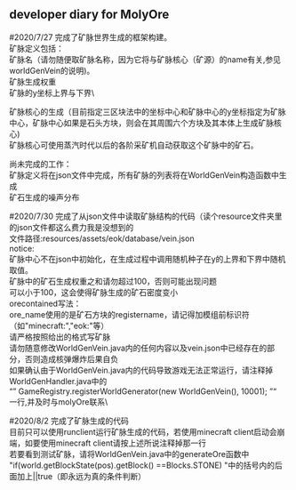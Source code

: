 ## developer diary for MolyOre

#2020/7/27
完成了矿脉世界生成的框架构建。\
矿脉定义包括：\
矿脉名（请勿随便取矿脉名称，因为它将与矿脉核心（矿源）的name有关,参见worldGenVein的说明)。\
矿脉生成权重\
矿脉的y坐标上界与下界\


矿脉核心的生成（目前指定三区块法中的坐标中心和矿脉中心的y坐标指定为矿脉中心，矿脉中心如果是石头方块，则会在其周围六个方块及其本体上生成矿脉核心)\
矿脉核心可使用蒸汽时代以后的各阶采矿机自动获取这个矿脉中的矿石。

尚未完成的工作：\
矿脉定义将在json文件中完成，所有矿脉的列表将在WorldGenVein构造函数中生成\
矿石生成的噪声分布

#2020/7/30
完成了从json文件中读取矿脉结构的代码（读个resource文件夹里的json文件都这么费力我是没想到的\
文件路径:resources/assets/eok/database/vein.json\
notice:\
矿脉中心不在json中初始化，在生成过程中调用随机种子在y的上界和下界中随机取值。\
矿脉中的矿石生成权重之和请勿超过100，否则可能出现问题\
可以小于100，这会使得矿脉生成的矿石密度变小\
orecontained写法：\
ore_name使用的是矿石方块的registername，请记得加模组前标识符（如"minecraft:","eok:"等）\
请严格按照给出的格式写矿脉\
请勿随意修改WorldGenVein.java内的任何内容以及vein.json中已经存在的部分，否则造成核弹爆炸后果自负\
如果确认由于WorldGenVein.java内的代码导致游戏无法正常运行，请注释掉WorldGenHandler.java中的\
“”
GameRegistry.registerWorldGenerator(new WorldGenVein(), 10001);
”“\
一行,并及时与molyOre联系\

#2020/8/2
完成了矿脉生成的代码\
目前只可以使用runclient运行矿脉生成的代码，若使用minecraft client启动会崩端，如要使用minecraft client请按上述所说注释掉那一行\
若要看到测试矿脉，请将WorldGenVein.java中的generateOre函数中
"if(world.getBlockState(pos).getBlock() ==Blocks.STONE) "中的括号内的后面加上||true（即永远为真的条件判断）